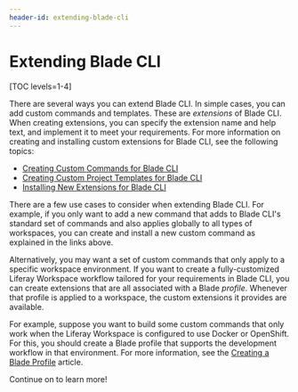 ```yaml
---
header-id: extending-blade-cli
---
```


# Extending Blade CLI

[TOC levels=1-4]

There are several ways you can extend Blade CLI. In simple cases, you can add
custom commands and templates. These are *extensions* of Blade CLI. When
creating extensions, you can specify the extension name and help text, and
implement it to meet your requirements. For more information on creating and
installing custom extensions for Blade CLI, see the following topics:

- [Creating Custom Commands for Blade CLI]()
- [Creating Custom Project Templates for Blade CLI]()
- [Installing New Extensions for Blade CLI]()

There are a few use cases to consider when extending Blade CLI. For example, if
you only want to add a new command that adds to Blade CLI's standard set of
commands and also applies globally to all types of workspaces, you can create
and install a new custom command as explained in the links above.

Alternatively, you may want a set of custom commands that only apply to a
specific workspace environment. If you want to create a fully-customized Liferay
Workspace workflow tailored for your requirements in Blade CLI, you can create
extensions that are all associated with a Blade *profile*. Whenever that profile
is applied to a workspace, the custom extensions it provides are available.

For example, suppose you want to build some custom commands that only work when
the Liferay Workspace is configured to use Docker or OpenShift. For this, you
should create a Blade profile that supports the development workflow in that
environment. For more information, see the
[Creating a Blade Profile]()
article.

Continue on to learn more!
